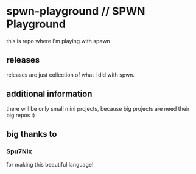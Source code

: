 # spwn-playground // SPWN Playground
this is repo where i'm playing with spawn
## releases
releases are just collection of what i did with spwn.
## additional information
there will be only small mini projects, because big projects are need their
big repos :)
## big thanks to
### Spu7Nix
for making this beautiful language!
